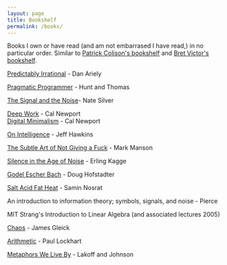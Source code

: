 ```yaml
---
layout: page
title: Bookshelf
permalink: /books/
---
```


Books I own or have read (and am not embarrased I have read,) in no particular
order. Similar to [Patrick Colison's
bookshelf](https://patrickcollison.com/bookshelf) and [Bret Victor's
bookshelf](http://worrydream.com/#!/Links).

[Predictably Irrational](https://amzn.to/2XCh3LH) - Dan Ariely

[Pragmatic Programmer](https://amzn.to/2HlN6JZ) - Hunt and Thomas

[The Signal and the Noise](https://amzn.to/2VG6S6O)- Nate Silver

[Deep Work](https://amzn.to/2UjKEY9) - Cal Newport  
[Digital Minimalism](https://amzn.to/2TyTwfb) - Cal Newport

[On Intelligence](https://amzn.to/2tS2CFx) - Jeff Hawkins

[The Subtle Art of Not Giving a Fuck](https://amzn.to/2EQIslI) - Mark Manson

[Silence in the Age of Noise](https://amzn.to/2ETexJz) - Erling Kagge

[Godel Escher Bach](https://amzn.to/2H52kUv) - Doug Hofstadter

[Salt Acid Fat Heat](https://amzn.to/2EQIBWi) - Samin Nosrat

An introduction to information theory; symbols, signals, and noise - Pierce

MIT Strang's Introduction to Linear Algebra 
(and associated lectures 2005)

[Chaos](https://www.amazon.com/Chaos-Making-Science-James-Gleick/dp/0143113453) - James Gleick

[Arithmetic](https://www.amazon.com/Arithmetic-Paul-Lockhart/dp/0674972236) - Paul Lockhart

[Metaphors We Live By](https://www.amazon.com/Metaphors-We-Live-George-Lakoff/dp/0226468011) - Lakoff and Johnson
